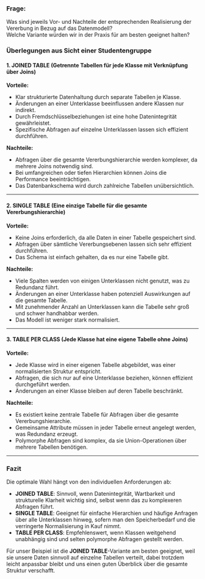 ### Frage:
Was sind jeweils Vor- und Nachteile der entsprechenden Realisierung der Vererbung in Bezug auf das Datenmodell?  
Welche Variante würden wir in der Praxis für am besten geeignet halten?

### Überlegungen aus Sicht einer Studentengruppe

#### 1. JOINED TABLE (Getrennte Tabellen für jede Klasse mit Verknüpfung über Joins)
**Vorteile:**
- Klar strukturierte Datenhaltung durch separate Tabellen je Klasse.
- Änderungen an einer Unterklasse beeinflussen andere Klassen nur indirekt.
- Durch Fremdschlüsselbeziehungen ist eine hohe Datenintegrität gewährleistet.
- Spezifische Abfragen auf einzelne Unterklassen lassen sich effizient durchführen.

**Nachteile:**
- Abfragen über die gesamte Vererbungshierarchie werden komplexer, da mehrere Joins notwendig sind.
- Bei umfangreichen oder tiefen Hierarchien können Joins die Performance beeinträchtigen.
- Das Datenbankschema wird durch zahlreiche Tabellen unübersichtlich.

---

#### 2. SINGLE TABLE (Eine einzige Tabelle für die gesamte Vererbungshierarchie)
**Vorteile:**
- Keine Joins erforderlich, da alle Daten in einer Tabelle gespeichert sind.
- Abfragen über sämtliche Vererbungsebenen lassen sich sehr effizient durchführen.
- Das Schema ist einfach gehalten, da es nur eine Tabelle gibt.

**Nachteile:**
- Viele Spalten werden von einigen Unterklassen nicht genutzt, was zu Redundanz führt.
- Änderungen an einer Unterklasse haben potenziell Auswirkungen auf die gesamte Tabelle.
- Mit zunehmender Anzahl an Unterklassen kann die Tabelle sehr groß und schwer handhabbar werden.
- Das Modell ist weniger stark normalisiert.

---

#### 3. TABLE PER CLASS (Jede Klasse hat eine eigene Tabelle ohne Joins)
**Vorteile:**
- Jede Klasse wird in einer eigenen Tabelle abgebildet, was einer normalisierten Struktur entspricht.
- Abfragen, die sich nur auf eine Unterklasse beziehen, können effizient durchgeführt werden.
- Änderungen an einer Klasse bleiben auf deren Tabelle beschränkt.

**Nachteile:**
- Es existiert keine zentrale Tabelle für Abfragen über die gesamte Vererbungshierarchie.
- Gemeinsame Attribute müssen in jeder Tabelle erneut angelegt werden, was Redundanz erzeugt.
- Polymorphe Abfragen sind komplex, da sie Union-Operationen über mehrere Tabellen benötigen.

---

### Fazit
Die optimale Wahl hängt von den individuellen Anforderungen ab:

- **JOINED TABLE**: Sinnvoll, wenn Datenintegrität, Wartbarkeit und strukturelle Klarheit wichtig sind, selbst wenn das zu komplexeren Abfragen führt.
- **SINGLE TABLE**: Geeignet für einfache Hierarchien und häufige Anfragen über alle Unterklassen hinweg, sofern man den Speicherbedarf und die verringerte Normalisierung in Kauf nimmt.
- **TABLE PER CLASS**: Empfehlenswert, wenn Klassen weitgehend unabhängig sind und selten polymorphe Abfragen gestellt werden.

Für unser Beispiel ist die **JOINED TABLE**-Variante am besten geeignet, weil sie unsere Daten sinnvoll auf einzelne Tabellen verteilt, dabei trotzdem leicht anpassbar bleibt und uns einen guten Überblick über die gesamte Struktur verschafft.